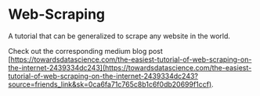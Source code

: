 # Web-Scraping
A tutorial that can be generalized to scrape any website in the world.

Check out the corresponding medium blog post [https://towardsdatascience.com/the-easiest-tutorial-of-web-scraping-on-the-internet-2439334dc243](https://towardsdatascience.com/the-easiest-tutorial-of-web-scraping-on-the-internet-2439334dc243?source=friends_link&sk=0ca6fa71c765c8b1c6f0db20699f1ccf).
